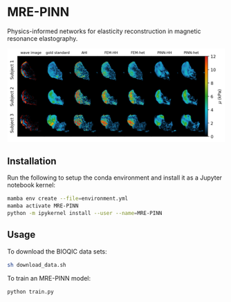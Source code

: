 # MRE-PINN

Physics-informed networks for elasticity reconstruction in magnetic resonance elastography.

![MRE-PINN examples](MICCAI-2023/images/patient_image_grid.png)

## Installation

Run the following to setup the conda environment and install it as a Jupyter notebook kernel:

```bash
mamba env create --file=environment.yml
mamba activate MRE-PINN
python -m ipykernel install --user --name=MRE-PINN
```

## Usage

To download the BIOQIC data sets:

```bash
sh download_data.sh
```

To train an MRE-PINN model:

```bash
python train.py
```
